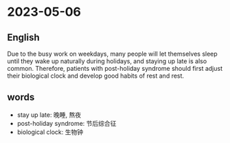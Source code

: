 # 2023-05-06

## English
Due to the busy work on weekdays, many
people will let themselves sleep until they
wake up naturally during holidays, and
staying up late is also common. Therefore,
patients with post-holiday syndrome
should first adjust their biological clock
and develop good habits of rest and rest.


## words
* stay up late: 晚睡, 熬夜
* post-holiday syndrome: 节后综合征
* biological clock: 生物钟 
